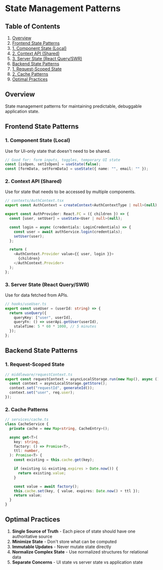 # State Management Patterns

## Table of Contents

1. [Overview](#overview)
2. [Frontend State Patterns](#frontend-state-patterns)
  3. [1. Component State (Local)](#1-component-state-local)
  4. [2. Context API (Shared)](#2-context-api-shared)
  5. [3. Server State (React Query/SWR)](#3-server-state-react-queryswr)
6. [Backend State Patterns](#backend-state-patterns)
  7. [1. Request-Scoped State](#1-request-scoped-state)
  8. [2. Cache Patterns](#2-cache-patterns)
9. [Optimal Practices](#optimal-practices)

## Overview

State management patterns for maintaining predictable, debuggable application state.

## Frontend State Patterns

### 1. Component State (Local)

Use for UI-only state that doesn't need to be shared.

```typescript
// Good for: form inputs, toggles, temporary UI state
const [isOpen, setIsOpen] = useState(false);
const [formData, setFormData] = useState({ name: "", email: "" });
```

### 2. Context API (Shared)

Use for state that needs to be accessed by multiple components.

```typescript
// contexts/AuthContext.tsx
export const AuthContext = createContext<AuthContextType | null>(null);

export const AuthProvider: React.FC = ({ children }) => {
  const [user, setUser] = useState<User | null>(null);

  const login = async (credentials: LoginCredentials) => {
    const user = await authService.login(credentials);
    setUser(user);
  };

  return (
    <AuthContext.Provider value={{ user, login }}>
      {children}
    </AuthContext.Provider>
  );
};
```

### 3. Server State (React Query/SWR)

Use for data fetched from APIs.

```typescript
// hooks/useUser.ts
export const useUser = (userId: string) => {
  return useQuery({
    queryKey: ["user", userId],
    queryFn: () => userApi.getUser(userId),
    staleTime: 5 * 60 * 1000, // 5 minutes
  });
};
```

## Backend State Patterns

### 1. Request-Scoped State

```typescript
// middleware/requestContext.ts
export const requestContext = asyncLocalStorage.run(new Map(), async () => {
  const context = asyncLocalStorage.getStore();
  context.set("requestId", generateId());
  context.set("user", req.user);
});
```

### 2. Cache Patterns

```typescript
// services/cache.ts
class CacheService {
  private cache = new Map<string, CacheEntry>();

  async get<T>(
    key: string,
    factory: () => Promise<T>,
    ttl: number,
  ): Promise<T> {
    const existing = this.cache.get(key);

    if (existing && existing.expires > Date.now()) {
      return existing.value;
    }

    const value = await factory();
    this.cache.set(key, { value, expires: Date.now() + ttl });
    return value;
  }
}
```

## Optimal Practices

1. **Single Source of Truth** - Each piece of state should have one authoritative source
2. **Minimize State** - Don't store what can be computed
3. **Immutable Updates** - Never mutate state directly
4. **Normalize Complex State** - Use normalized structures for relational data
5. **Separate Concerns** - UI state vs server state vs application state
